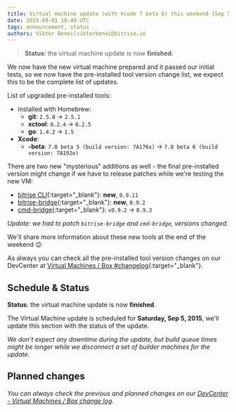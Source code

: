 ```yaml
---
title: Virtual machine update (with Xcode 7 beta 6) this weekend (Sep 5)
date: 2015-09-01 18:49 UTC
tags: announcement, status
authors: Viktor Benei|viktorbenei@bitrise.io
---
```


> **Status**: the virtual machine update is now **finished**.

We now have the new virtual machine prepared and it
passed our initial tests, so we now have the pre-installed tool
version change list, we expect this to be the complete list of updates.

List of upgraded pre-installed tools:

* installed with Homebrew:
    * __git__: `2.5.0` -> `2.5.1`
    * __xctool__: `0.2.4` -> `0.2.5`
    * __go__: `1.4.2` -> `1.5`
* __Xcode__:
    * __-beta__: `7.0 beta 5 (build version: 7A176x)` -> `7.0 beta 6 (build version: 7A192o)`

There are two new "mysterious" additions as well - the final pre-installed version
might change if we have to release patches while we're testing the new VM:

* [bitrise CLI](https://github.com/bitrise-io/bitrise){:target="_blank"}: **new**, `0.9.11`
* [bitrise-bridge](https://github.com/bitrise-io/bitrise-bridge){:target="_blank"}: **new**, `0.9.2`
* [cmd-bridge](https://github.com/bitrise-io/cmd-bridge){:target="_blank"}: `v0.9.2` -> `0.9.3`

*Update: we had to patch `bitrise-bridge` and `cmd-bridge`, versions changed.*

We'll share more information about these new tools at the end of the weekend 😉

As always you can check all the pre-installed tool version
changes on our DevCenter at [Virtual Machines / Box #changelog](http://devcenter.bitrise.io/docs/vm-box-changelog){:target="_blank"}.


## Schedule & Status

**Status**: the virtual machine update is now **finished**.

The Virtual Machine update is scheduled for **Saturday, Sep 5, 2015**,
we'll update this section with the status of the update.

*We don't expect any downtime during the update, but build queue
times might be longer while we disconnect a set of
builder machines for the update.*


## Planned changes

*You can always check the previous and planned changes
on our [DevCenter - Virtual Machines / Box change log](http://devcenter.bitrise.io/docs/vm-box-changelog).*
